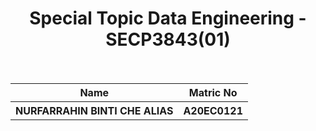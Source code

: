 
<h1 align="center"> Special Topic Data Engineering - SECP3843(01)<br></br>
</h1>
<p align="center">
<table align="center">
  <tr>
    <th>Name</th>
    <th>Matric No</th>
  </tr>
    <tr>
    <th>NURFARRAHIN BINTI CHE ALIAS </th>
    <th>A20EC0121</th>
  </tr>
  </table>
</p>
<br>


